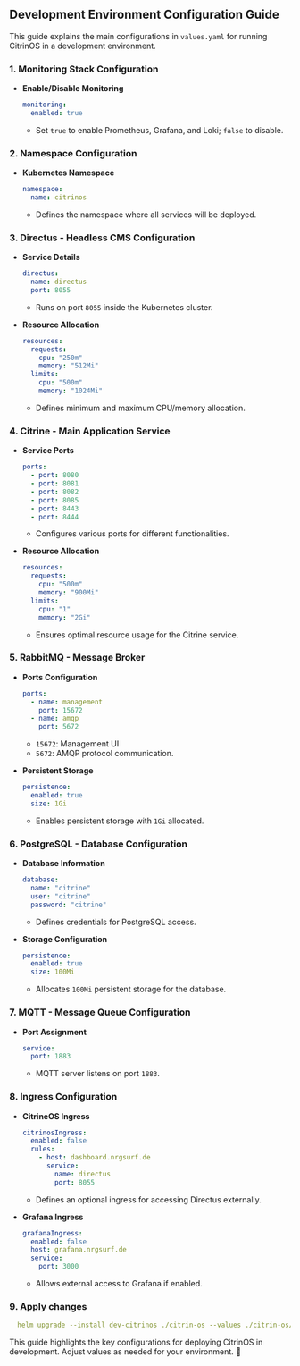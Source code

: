 ## Development Environment Configuration Guide  

This guide explains the main configurations in `values.yaml` for running CitrinOS in a development environment.  

### **1. Monitoring Stack Configuration**  
- **Enable/Disable Monitoring**  
  ```yaml
  monitoring:
    enabled: true
  ```
  - Set `true` to enable Prometheus, Grafana, and Loki; `false` to disable.  

### **2. Namespace Configuration**  
- **Kubernetes Namespace**  
  ```yaml
  namespace:
    name: citrinos
  ```
  - Defines the namespace where all services will be deployed.  

### **3. Directus - Headless CMS Configuration**  
- **Service Details**  
  ```yaml
  directus:
    name: directus
    port: 8055
  ```
  - Runs on port `8055` inside the Kubernetes cluster.  

- **Resource Allocation**  
  ```yaml
  resources:
    requests:
      cpu: "250m"
      memory: "512Mi"
    limits:
      cpu: "500m"
      memory: "1024Mi"
  ```
  - Defines minimum and maximum CPU/memory allocation.  

### **4. Citrine - Main Application Service**  
- **Service Ports**  
  ```yaml
  ports:
    - port: 8080
    - port: 8081
    - port: 8082
    - port: 8085
    - port: 8443
    - port: 8444
  ```
  - Configures various ports for different functionalities.  

- **Resource Allocation**  
  ```yaml
  resources:
    requests:
      cpu: "500m"
      memory: "900Mi"
    limits:
      cpu: "1"
      memory: "2Gi"
  ```
  - Ensures optimal resource usage for the Citrine service.  

### **5. RabbitMQ - Message Broker**  
- **Ports Configuration**  
  ```yaml
  ports:
    - name: management
      port: 15672
    - name: amqp
      port: 5672
  ```
  - `15672`: Management UI  
  - `5672`: AMQP protocol communication.  

- **Persistent Storage**  
  ```yaml
  persistence:
    enabled: true
    size: 1Gi
  ```
  - Enables persistent storage with `1Gi` allocated.  

### **6. PostgreSQL - Database Configuration**  
- **Database Information**  
  ```yaml
  database:
    name: "citrine"
    user: "citrine"
    password: "citrine"
  ```
  - Defines credentials for PostgreSQL access.  

- **Storage Configuration**  
  ```yaml
  persistence:
    enabled: true
    size: 100Mi
  ```
  - Allocates `100Mi` persistent storage for the database.  

### **7. MQTT - Message Queue Configuration**  
- **Port Assignment**  
  ```yaml
  service:
    port: 1883
  ```
  - MQTT server listens on port `1883`.  

### **8. Ingress Configuration**  
- **CitrineOS Ingress**  
  ```yaml
  citrinosIngress:
    enabled: false
    rules:
      - host: dashboard.nrgsurf.de
        service:
          name: directus
          port: 8055
  ```
  - Defines an optional ingress for accessing Directus externally.  

- **Grafana Ingress**  
  ```yaml
  grafanaIngress:
    enabled: false
    host: grafana.nrgsurf.de
    service:
      port: 3000
  ```
  - Allows external access to Grafana if enabled.  

### **9. Apply changes**
  ```yaml
    helm upgrade --install dev-citrinos ./citrin-os --values ./citrin-os/values-dev.yaml
  ```

This guide highlights the key configurations for deploying CitrinOS in development. Adjust values as needed for your environment. 🚀